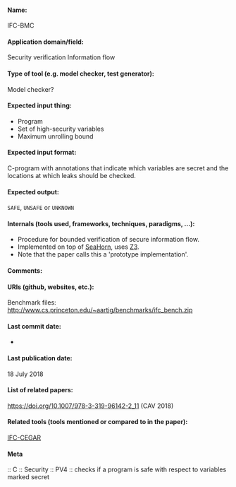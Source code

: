 #### Name:
IFC-BMC

#### Application domain/field:
Security verification
Information flow

#### Type of tool (e.g. model checker, test generator):
Model checker?

#### Expected input thing:
- Program
- Set of high-security variables
- Maximum unrolling bound

#### Expected input format:
C-program with annotations that indicate which variables are secret and the locations at which leaks should be checked.

#### Expected output:
`SAFE`, `UNSAFE` or `UNKNOWN`

#### Internals (tools used, frameworks, techniques, paradigms, ...):
- Procedure for bounded verification of secure information flow.
- Implemented on top of [SeaHorn](SeaHorn.md), uses [Z3](../Solvers/SMT/Z3.md).
- Note that the paper calls this a 'prototype implementation'.

#### Comments:

#### URIs (github, websites, etc.):
Benchmark files: http://www.cs.princeton.edu/~aartig/benchmarks/ifc_bench.zip

#### Last commit date:
-

#### Last publication date:
18 July 2018

#### List of related papers:
https://doi.org/10.1007/978-3-319-96142-2_11 (CAV 2018)

#### Related tools (tools mentioned or compared to in the paper):
[IFC-CEGAR](IFC-CEGAR.md)

#### Meta
:: C
:: Security
:: PV4 :: checks if a program is safe with respect to variables marked secret